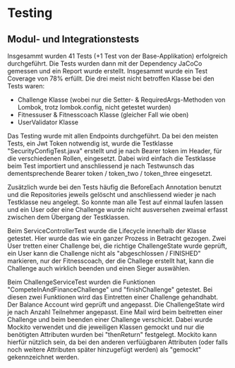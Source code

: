 # Testing

## Modul- und Integrationstests
Insgesammt wurden 41 Tests (+1 Test von der Base-Applikation) erfolgreich durchgeführt. Die Tests wurden dann mit der Dependency JaCoCo gemessen und ein Report wurde erstellt. Insgesammt wurde ein Test Coverage von 78% erfüllt. Die drei meist nicht betroffen Klasse bei den Tests waren:
- Challenge Klasse (wobei nur die Setter- & RequiredArgs-Methoden von Lombok, trotz lombok.config, nicht getestet wurden)
- Fitnessuser & Fitnesscoach Klasse (gleicher Fall wie oben)
- UserValidator Klasse

Das Testing wurde mit allen Endpoints durchgeführt. Da bei den meisten Tests, ein Jwt Token notwendig ist, wurde die Testklasse "SecurityConfigTest.java" erstellt und je nach Bearer token im Header, für die verschiedenen Rollen, eingesetzt. Dabei wird einfach die Testklasse beim Test importiert und anschliessend je nach Testwunsch das dementsprechende Bearer token / token_two / token_three eingesetzt.

Zusätzlich wurde bei den Tests häufig die BeforeEach Annotation benutzt und die Repositories jeweils gelöscht und anschliessend wieder je nach Testklasse neu angelegt. So konnte man alle Test auf einmal laufen lassen und ein User oder eine Challenge wurde nicht ausversehen zweimal erfasst zwischen dem Übergang der Testklassen.

Beim ServiceControllerTest wurde die Lifecycle innerhalb der Klasse getestet. Hier wurde das wie ein ganzer Prozess in Betracht gezogen. Zwei User tretten einer Challenge bei, die richtige ChallengeState wurde geprüft, ein User kann die Challenge nicht als "abgeschlossen / FINISHED" markieren, nur der Fitnesscoach, der die Challege erstellt hat, kann die Challenge auch wirklich beenden und einen Sieger auswählen.

Beim ChallengeServiceTest wurden die Funktionen "CompeteInAndFinanceChallenge" und "finishChallenge" getestet. Bei diesen zwei Funktionen wird das Eintretten einer Challenge gehandhabt. Der Balance Account wird geprüft und angepasst. Die ChallengeState wird je nach Anzahl Teilnehmer angepasst. Eine Mail wird beim beitretten einer Challenge und beim beenden einer Challenge verschickt. Dabei wurde Mockito verwendet und die jeweiligen Klassen gemockt und nur die benötigten Attributen wurden bei "thenReturn" festgelegt. Mockito kann hierfür nützlich sein, da bei den anderen verfüügbaren Attributen (oder falls noch weitere Attributen später hinzugefügt werden) als "gemockt" gekennzeichnet werden.